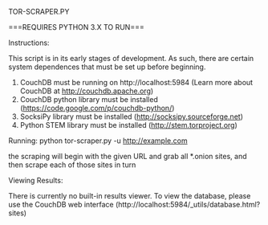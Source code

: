 TOR-SCRAPER.PY

===REQUIRES PYTHON 3.X TO RUN===

Instructions:

This script is in its early stages of development. As such, there are certain system dependences that must be set up before beginning.

1) CouchDB must be running on http://localhost:5984 (Learn more about CouchDB at http://couchdb.apache.org)
2) CouchDB python library must be installed (https://code.google.com/p/couchdb-python/)
3) SocksiPy library must be installed (http://socksipy.sourceforge.net)
4) Python STEM library must be installed (http://stem.torproject.org)

Running:
python tor-scraper.py -u http://example.com

the scraping will begin with the given URL and grab all *.onion sites, and then scrape each of those sites in turn

Viewing Results:

There is currently no built-in results viewer. To view the database, please use the CouchDB web interface (http://localhost:5984/_utils/database.html?sites)
